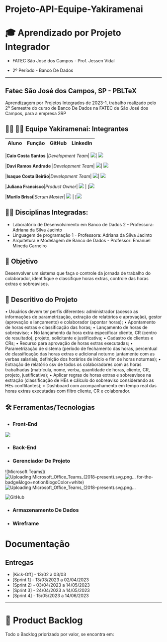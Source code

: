 # Projeto-API-Equipe-Yakiramenai
 
# 🎓 Aprendizado por Projeto Integrador
* FATEC São José dos Campos - Prof. Jessen Vidal

* 2º Período - Banco De Dados

-----------------------------------------------------------------------------------------------------------------------------------------------------------


## Fatec São José dos Campos, SP - PBLTeX  
Aprendizagem por Projetos Integrados de 2023-1, trabalho realizado pelo 2º Semestre do curso de Banco De Dados na FATEC de São José dos Campos, para a empresa 2RP 

## 👨‍💻 👩‍💻 Equipe Yakiramenai: Integrantes

| Aluno            | Função           | GitHub                                                         | LinkedIn                                              |
| ---------------- | ---------------- | -------------------------------------------------------------- | ----------------------------------------------------- |

|__Caio Costa Santos__  |*Development Team*| [![](https://bit.ly/3f9Xo0P)](https://github.com/Caio-eng-gif)| [![](https://bit.ly/2P1ZogM)](https://www.linkedin.com/in/caio-costa-santos-7a7277195) 

|__Davi Ramos Andrade__  |*Development Team*| [![](https://bit.ly/3f9Xo0P)](https://github.com/DaviRamosAndrade)| [![](https://bit.ly/2P1ZogM)](https://www.linkedin.com/in/caio-costa-santos-7a7277195) 

|__Isaque Costa Beirão__|*Development Team*| [![](https://bit.ly/3f9Xo0P)](https://github.com/isaquebeirao)| [![](https://bit.ly/2P1ZogM)](https://www.linkedin.com/in/caio-costa-santos-7a7277195) 

|__Juliana Francisco__|*Product Owner*| [![](https://bit.ly/3f9Xo0P)](https://github.com/juliana-osss)      | [![](https://bit.ly/2P1ZogM)

|__Murilo Brissi__|*Scrum Master*| [![](https://bit.ly/3f9Xo0P)](https://github.com/Murilobss)      | [![](https://bit.ly/2P1ZogM)


## 👨‍🏫 Disciplinas Integradas:

- Laboratório de Desenvolvimento em Banco de Dados 2 - Professora: Adriana da Silva Jacinto
- Linguagem de programação 1 - Professora: Adriana da Silva Jacinto
- Arquitetura e Modelagem de Banco de Dados - Professor: Emanuel Mineda Carneiro

## 🎯 Objetivo
Desenvolver um sistema que faça o controle da jornada de trabalho do colaborador, identifique e classifique horas extras, controle das horas extras e sobreavisos.

## 💬 Descritivo do Projeto
• Usuários devem ter perfis diferentes: administrador (acesso as informações de parametrização,
extração de relatórios e aprovação), gestor (aprovação e lançamento) e colaborador (apontar
horas);
• Apontamento de horas extras e classificação das horas;
• Lançamento de horas de sobreaviso;
• No lançamento da hora extra especificar cliente, CR (centro de resultado), projeto, solicitante e
justificativa;
• Cadastro de clientes e CRs;
• Recurso para aprovação de horas extras executadas;
• Parametrização de sistema (período de fechamento das horas, percentual de classificação das
horas extras e adicional noturno juntamente com as verbas salariais, definição dos horários de
início e fim de horas noturnas);
• Extração de relatório csv de todos os colaboradores com as horas trabalhadas (matrícula, nome,
verba, quantidade de horas, cliente, CR, projeto, justificativa);
• Aplicar regras de horas extras e sobreavisos na extração (classificação de HEs e cálculo do
sobreaviso considerando as HEs conflitantes);
• Dashboard com acompanhamento em tempo real das horas extras executadas com filtro cliente,
CR e colaborador.

## 🛠️ Ferramentas/Tecnologias

* ### __Front-End__

![]((https://user-images.githubusercontent.com/63621128/227061228-eca0d964-42ae-4eca-bcfc-f6248d9999ad.png)n)

* ### __Back-End__



* ### __Gerenciador De Projeto__

![Microsoft Teams](![Uploading Microsoft_Office_Teams_(2018–present).svg.png…]()
for-the-badge&logo=notion&logoColor=white) ![Uploading Microsoft_Office_Teams_(2018–present).svg.png…]()

![GitHub](https://img.shields.io/badge/github-%23121011.svg?style=for-the-badge&logo=github&logoColor=white)



* ### __Armazenamento De Dados__



* ### __Wireframe__




# Documentação

## Entregas
- [Kick-Off] - 13/02 à 03/03
- [Sprint 1] - 13/03/2023 a 02/04/2023
- [Sprint 2) - 03/04/2023 a 14/05/2023
- [Sprint 3] - 24/04/2023 a 14/05/2023
- [Sprint 4] - 15/05/2023 a 14/06/2023

-------------------------------------------------------------------------------------------------------------------------------------------------------------------



# 📝 Product Backlog

Todo o Backlog priorizado por valor, se encontra em:
